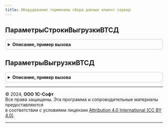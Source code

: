 ```yaml
---
title: Оборудование терминалы сбора данных клиент сервер
---
```



## ПараметрыСтрокиВыгрузкиВТСД
<details style="margin: 1em 0; padding: 0.5em; border: 1px solid #ccc; border-radius: 6px;">

<summary style="font-weight: bold; cursor: pointer;">Описание, пример вызова</summary>

```bsl

// Заполняет структуру параметров строки выгрузки в ТСД.
//
// Возвращаемое значение:
//  Структура.
//
Функция ПараметрыСтрокиВыгрузкиВТСД() Экспорт
```

Пример вызова
```bsl
Результат = ОборудованиеТерминалыСбораДанныхКлиентСервер.ПараметрыСтрокиВыгрузкиВТСД() 
```
</details>

## ПараметрыВыгрузкиВТСД
<details style="margin: 1em 0; padding: 0.5em; border: 1px solid #ccc; border-radius: 6px;">

<summary style="font-weight: bold; cursor: pointer;">Описание, пример вызова</summary>

```bsl

// Заполняет структуру параметров операции на Оборудовании.
//
// Возвращаемое значение:
//  Структура - Параметры выгрузки ВТСД:
//   * ТаблицаТоваров - Массив из см. ОборудованиеТерминалыСбораДанныхКлиентСервер.ПараметрыСтрокиВыгрузкиВТСД.
//   * ЧастичнаяВыгрузка - Булево.
//
Функция ПараметрыВыгрузкиВТСД() Экспорт
```

Пример вызова
```bsl
Результат = ОборудованиеТерминалыСбораДанныхКлиентСервер.ПараметрыВыгрузкиВТСД() 
```
</details>

---

© 2024, **ООО 1С-Софт**  
Все права защищены. Эта программа и сопроводительные материалы предоставляются  
в соответствии с условиями лицензии [Attribution 4.0 International (CC BY 4.0)](https://creativecommons.org/licenses/by/4.0/legalcode).

---
